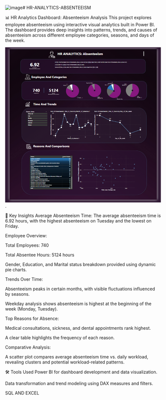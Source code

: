 <img width="745" height="742" alt="image" src="https://github.com/user-attachments/assets/ce32d97f-571b-4452-95f9-7f1b08772ae4" /># HR-ANALYTICS-ABSENTEEISM


📊 HR Analytics Dashboard: Absenteeism Analysis
This project explores employee absenteeism using interactive visual analytics built in Power BI. The dashboard provides deep insights into patterns, trends, and causes of absenteeism across different employee categories, seasons, and days of the week.

![HR-ANALYTICS-ABSENTEEISM](https://github.com/AhmedElamin20/HR-ANALYTICS-ABSENTEEISM/blob/main/Screenshot%20(43).png).

📌 Key Insights
Average Absenteeism Time:
The average absenteeism time is 6.92 hours, with the highest absenteeism on Tuesday and the lowest on Friday.

Employee Overview:

Total Employees: 740

Total Absentee Hours: 5124 hours

Gender, Education, and Marital status breakdown provided using dynamic pie charts.

Trends Over Time:

Absenteeism peaks in certain months, with visible fluctuations influenced by seasons.

Weekday analysis shows absenteeism is highest at the beginning of the week (Monday, Tuesday).

Top Reasons for Absence:

Medical consultations, sickness, and dental appointments rank highest.

A clear table highlights the frequency of each reason.

Comparative Analysis:

A scatter plot compares average absenteeism time vs. daily workload, revealing clusters and potential workload-related patterns.

🛠 Tools Used
Power BI for dashboard development and data visualization.

Data transformation and trend modeling using DAX measures and filters.

SQL AND EXCEL




